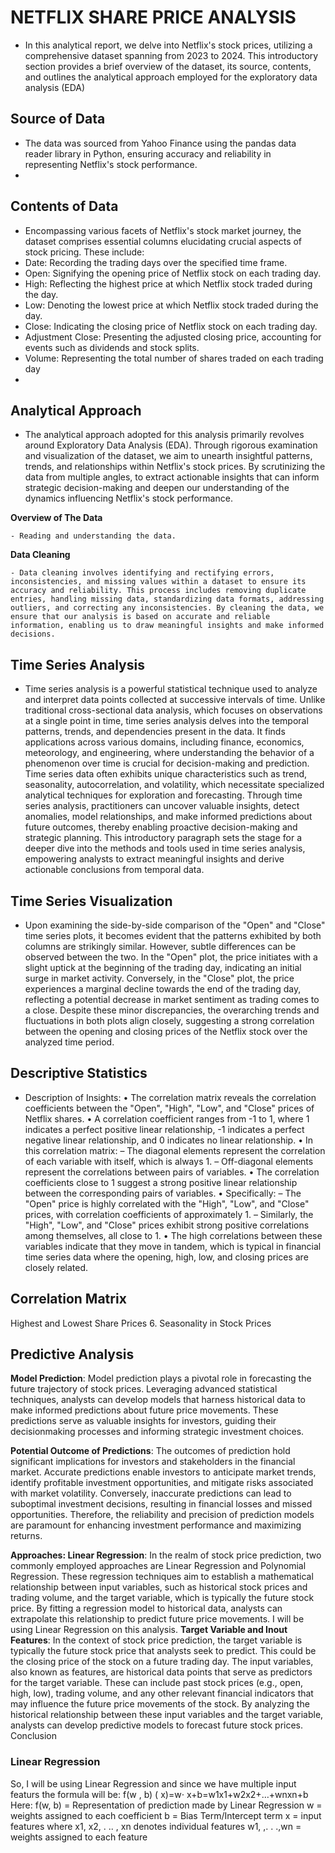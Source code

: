 # NETFLIX SHARE PRICE ANALYSIS
 - In this analytical report, we delve into Netflix's stock prices, utilizing a
comprehensive dataset spanning from 2023 to 2024. This introductory section provides a brief
overview of the dataset, its source, contents, and outlines the analytical approach employed for
the exploratory data analysis (EDA)

## **Source of Data**
- The data was sourced from Yahoo Finance using the pandas data reader library in Python, ensuring accuracy and reliability in representing Netflix's stock performance.
- 
## **Contents of Data**
  - Encompassing various facets of Netflix's stock market journey, the dataset comprises essential
columns elucidating crucial aspects of stock pricing. These include:
- Date: Recording the trading days over the specified time frame.
- Open: Signifying the opening price of Netflix stock on each trading day.
- High: Reflecting the highest price at which Netflix stock traded during the day.
- Low: Denoting the lowest price at which Netflix stock traded during the day.
- Close: Indicating the closing price of Netflix stock on each trading day.
- Adjustment Close: Presenting the adjusted closing price, accounting for events such as
 dividends and stock splits.
- Volume: Representing the total number of shares traded on each trading day
- 
 ## **Analytical Approach**
  
 -  The analytical approach adopted for this analysis primarily revolves around Exploratory Data
Analysis (EDA). Through rigorous examination and visualization of the dataset, we aim to
unearth insightful patterns, trends, and relationships within Netflix's stock prices. By
scrutinizing the data from multiple angles,  to extract actionable insights that can
inform strategic decision-making and deepen our understanding of the dynamics influencing
Netflix's stock performance.

**Overview of The Data**

    - Reading and understanding the data.
    
**Data Cleaning**

    - Data cleaning involves identifying and rectifying errors, inconsistencies, and missing values within a dataset to ensure its accuracy and reliability. This process includes removing duplicate entries, handling missing data, standardizing data formats, addressing outliers, and correcting any inconsistencies. By cleaning the data, we ensure that our analysis is based on accurate and reliable information, enabling us to draw meaningful insights and make informed decisions.
 ## Time Series Analysis
 - Time series analysis is a powerful statistical technique used to analyze and interpret data points
collected at successive intervals of time. Unlike traditional cross-sectional data analysis, which
focuses on observations at a single point in time, time series analysis delves into the temporal
patterns, trends, and dependencies present in the data. It finds applications across various
domains, including finance, economics, meteorology, and engineering, where understanding the
behavior of a phenomenon over time is crucial for decision-making and prediction. Time series
data often exhibits unique characteristics such as trend, seasonality, autocorrelation, and
volatility, which necessitate specialized analytical techniques for exploration and forecasting.
Through time series analysis, practitioners can uncover valuable insights, detect anomalies,
model relationships, and make informed predictions about future outcomes, thereby enabling
proactive decision-making and strategic planning. This introductory paragraph sets the stage for
a deeper dive into the methods and tools used in time series analysis, empowering analysts to
extract meaningful insights and derive actionable conclusions from temporal data.

## Time Series Visualization
- Upon examining the side-by-side comparison of the "Open" and "Close" time series plots, it
becomes evident that the patterns exhibited by both columns are strikingly similar. However,
subtle differences can be observed between the two. In the "Open" plot, the price initiates with a
slight uptick at the beginning of the trading day, indicating an initial surge in market activity.
Conversely, in the "Close" plot, the price experiences a marginal decline towards the end of the
trading day, reflecting a potential decrease in market sentiment as trading comes to a close.
Despite these minor discrepancies, the overarching trends and fluctuations in both plots align closely, suggesting a strong correlation between the opening and closing prices of the Netflix
stock over the analyzed time period.
##  Descriptive Statistics
- Description of Insights:
• The correlation matrix reveals the correlation coefficients between the "Open", "High",
"Low", and "Close" prices of Netflix shares.
• A correlation coefficient ranges from -1 to 1, where 1 indicates a perfect positive linear
relationship, -1 indicates a perfect negative linear relationship, and 0 indicates no linear
relationship.
• In this correlation matrix:
– The diagonal elements represent the correlation of each variable with itself,
which is always 1.
– Off-diagonal elements represent the correlations between pairs of variables.
• The correlation coefficients close to 1 suggest a strong positive linear relationship
between the corresponding pairs of variables.
• Specifically:
– The "Open" price is highly correlated with the "High", "Low", and "Close" prices,
with correlation coefficients of approximately 1.
– Similarly, the "High", "Low", and "Close" prices exhibit strong positive
correlations among themselves, all close to 1.
• The high correlations between these variables indicate that they move in tandem, which
is typical in financial time series data where the opening, high, low, and closing prices are
closely related.

##  Correlation Matrix
 Highest and Lowest Share Prices
6. Seasonality in Stock Prices
## Predictive Analysis
**Model Prediction**:
  Model prediction plays a pivotal role in forecasting the future
trajectory of stock prices. Leveraging advanced statistical techniques, analysts can develop
models that harness historical data to make informed predictions about future price
movements. These predictions serve as valuable insights for investors, guiding their decisionmaking processes and informing strategic investment choices.

**Potential Outcome of Predictions**:
The outcomes of prediction hold significant implications for investors and stakeholders in the
financial market. Accurate predictions enable investors to anticipate market trends, identify
profitable investment opportunities, and mitigate risks associated with market volatility.
Conversely, inaccurate predictions can lead to suboptimal investment decisions, resulting in
financial losses and missed opportunities. Therefore, the reliability and precision of prediction
models are paramount for enhancing investment performance and maximizing returns.

**Approaches: Linear Regression**:
In the realm of stock price prediction, two commonly employed approaches are Linear
Regression and Polynomial Regression. These regression techniques aim to establish a
mathematical relationship between input variables, such as historical stock prices and trading
volume, and the target variable, which is typically the future stock price. By fitting a regression
model to historical data, analysts can extrapolate this relationship to predict future price
movements. I will be using Linear Regression on this analysis.
**Target Variable and Inout Features**:
In the context of stock price prediction, the target variable is typically the future stock price that
analysts seek to predict. This could be the closing price of the stock on a future trading day. The
input variables, also known as features, are historical data points that serve as predictors for the
target variable. These can include past stock prices (e.g., open, high, low), trading volume, and
any other relevant financial indicators that may influence the future price movements of the
stock. By analyzing the historical relationship between these input variables and the target
variable, analysts can develop predictive models to forecast future stock prices.
Conclusion

### Linear Regression

So, I will be using Linear Regression and since we have multiple input featurs the formula will be:
f(w , b) ( x)=w⋅ x+b=w1x1+w2x2+…+wnxn+b
Here:
f(w, b) = Representation of prediction made by Linear Regression
w = weights assigned to each coefficient
b = Bias Term/Intercept term
x = input features where x1, x2, . .. , xn denotes individual features
w1, ,. . .,wn = weights assigned to each feature
